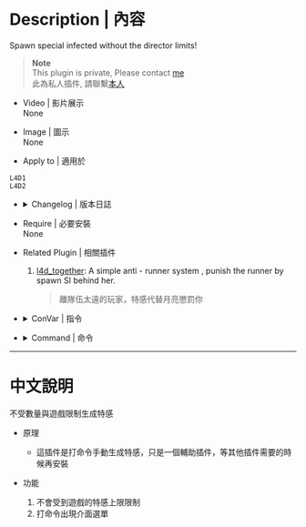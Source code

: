 # Description | 內容
Spawn special infected without the director limits!

> __Note__ <br/>
This plugin is private, Please contact [me](https://github.com/fbef0102/Game-Private_Plugin#私人插件列表-private-plugins-list)<br/>
此為私人插件, 請聯繫[本人](https://github.com/fbef0102/Game-Private_Plugin#私人插件列表-private-plugins-list)

* Video | 影片展示
<br/>None

* Image | 圖示
<br/>None

* Apply to | 適用於
```
L4D1
L4D2
```

* <details><summary>Changelog | 版本日誌</summary>

	```php
	* v1.2.3
		* Create Native by Harry

	* v1.2.2
		* [Original Post by Shadowysn](https://forums.alliedmods.net/showthread.php?t=320849)
</details>

* Require | 必要安裝
<br/>None

* Related Plugin | 相關插件
	1. [l4d_together](https://github.com/fbef0102/Game-Private_Plugin/tree/main/l4d_together): A simple anti - runner system , punish the runner by spawn SI behind her.
		> 離隊伍太遠的玩家，特感代替月亮懲罰你


* <details><summary>ConVar | 指令</summary>

	None
</details>

* <details><summary>Command | 命令</summary>

	* **Spawn a special infected, bypassing the limit enforced by the game. (ADM required: ADMFLAG_CHEATS)**
		```php
		sm_dzspawn <zombie> <mode> <number>
		```

	* **Open a menu to spawn a special infected, bypassing the limit enforced by the game. (ADM required: ADMFLAG_CHEATS)**
		```php
		sm_mdzs
		```
</details>

- - - -
# 中文說明
不受數量與遊戲限制生成特感

* 原理
	* 這插件是打命令手動生成特感，只是一個輔助插件，等其他插件需要的時候再安裝

* 功能
	1. 不會受到遊戲的特感上限限制
	2. 打命令出現介面選單


